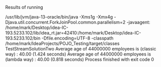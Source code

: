 Results of running

/usr/lib/jvm/java-13-oracle/bin/java -Xms1g -Xmx4g -Djava.util.concurrent.ForkJoinPool.common.parallelism=2 -javaagent:
/home/mark/Desktop/idea-IC-193.5233.102/lib/idea_rt.jar=42410:/home/mark/Desktop/idea-IC-193.5233.102/bin
-Dfile.encoding=UTF-8 -classpath /home/mark/IdeaProjects/POJO_Testing/target/classes TestStreamSolutionTwo Average age
of 44000000 employees is (classic way) : 40.00 (1.424 seconds)
Average age of 44000000 employees is (lambda way) : 40.00 (0.818 seconds)
Process finished with exit code 0